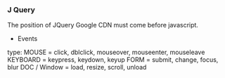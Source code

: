 
### J Query ###

The position of JQuery Google CDN must come before javascript.


- Events 

type:
MOUSE           = click, dblclick, mouseover, mouseenter, mouseleave
KEYBOARD        = keypress, keydown, keyup
FORM            = submit, change, focus, blur
DOC / Window    = load, resize, scroll, unload


